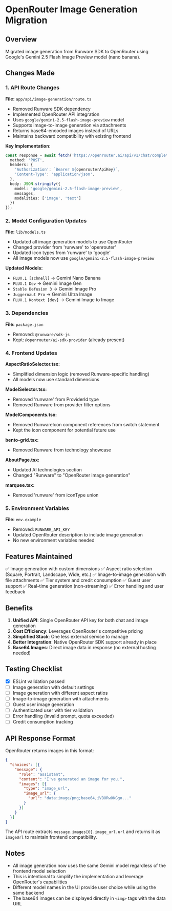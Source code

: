 # OpenRouter Image Generation Migration

## Overview
Migrated image generation from Runware SDK to OpenRouter using Google's Gemini 2.5 Flash Image Preview model (nano banana).

## Changes Made

### 1. API Route Changes
**File:** `app/api/image-generation/route.ts`

- Removed Runware SDK dependency
- Implemented OpenRouter API integration
- Uses `google/gemini-2.5-flash-image-preview` model
- Supports image-to-image generation via attachments
- Returns base64-encoded images instead of URLs
- Maintains backward compatibility with existing frontend

**Key Implementation:**
```typescript
const response = await fetch('https://openrouter.ai/api/v1/chat/completions', {
  method: 'POST',
  headers: {
    'Authorization': `Bearer ${openrouterApiKey}`,
    'Content-Type': 'application/json',
  },
  body: JSON.stringify({
    model: 'google/gemini-2.5-flash-image-preview',
    messages,
    modalities: ['image', 'text']
  })
});
```

### 2. Model Configuration Updates
**File:** `lib/models.ts`

- Updated all image generation models to use OpenRouter
- Changed provider from 'runware' to 'openrouter'
- Updated icon types from 'runware' to 'google'
- All image models now use `google/gemini-2.5-flash-image-preview`

**Updated Models:**
- `FLUX.1 [schnell]` → Gemini Nano Banana
- `FLUX.1 Dev` → Gemini Image Gen
- `Stable Defusion 3` → Gemini Image Pro
- `Juggernaut Pro` → Gemini Ultra Image
- `FLUX.1 Kontext [dev]` → Gemini Image to Image

### 3. Dependencies
**File:** `package.json`

- Removed: `@runware/sdk-js`
- Kept: `@openrouter/ai-sdk-provider` (already present)

### 4. Frontend Updates

**AspectRatioSelector.tsx:**
- Simplified dimension logic (removed Runware-specific handling)
- All models now use standard dimensions

**ModelSelector.tsx:**
- Removed 'runware' from ProviderId type
- Removed Runware from provider filter options

**ModelComponents.tsx:**
- Removed RunwareIcon component references from switch statement
- Kept the icon component for potential future use

**bento-grid.tsx:**
- Removed Runware from technology showcase

**AboutPage.tsx:**
- Updated AI technologies section
- Changed "Runware" to "OpenRouter image generation"

**marquee.tsx:**
- Removed 'runware' from iconType union

### 5. Environment Variables
**File:** `env.example`

- Removed: `RUNWARE_API_KEY`
- Updated OpenRouter description to include image generation
- No new environment variables needed

## Features Maintained

✅ Image generation with custom dimensions
✅ Aspect ratio selection (Square, Portrait, Landscape, Wide, etc.)
✅ Image-to-image generation with file attachments
✅ Tier system and credit consumption
✅ Guest user support
✅ Real-time generation (non-streaming)
✅ Error handling and user feedback

## Benefits

1. **Unified API**: Single OpenRouter API key for both chat and image generation
2. **Cost Efficiency**: Leverages OpenRouter's competitive pricing
3. **Simplified Stack**: One less external service to manage
4. **Better Integration**: Native OpenRouter SDK support already in place
5. **Base64 Images**: Direct image data in response (no external hosting needed)

## Testing Checklist

- [x] ESLint validation passed
- [ ] Image generation with default settings
- [ ] Image generation with different aspect ratios
- [ ] Image-to-image generation with attachments
- [ ] Guest user image generation
- [ ] Authenticated user with tier validation
- [ ] Error handling (invalid prompt, quota exceeded)
- [ ] Credit consumption tracking

## API Response Format

OpenRouter returns images in this format:
```json
{
  "choices": [{
    "message": {
      "role": "assistant",
      "content": "I've generated an image for you.",
      "images": [{
        "type": "image_url",
        "image_url": {
          "url": "data:image/png;base64,iVBORw0KGgo..."
        }
      }]
    }
  }]
}
```

The API route extracts `message.images[0].image_url.url` and returns it as `imageUrl` to maintain frontend compatibility.

## Notes

- All image generation now uses the same Gemini model regardless of the frontend model selection
- This is intentional to simplify the implementation and leverage OpenRouter's capabilities
- Different model names in the UI provide user choice while using the same backend
- The base64 images can be displayed directly in `<img>` tags with the data URL